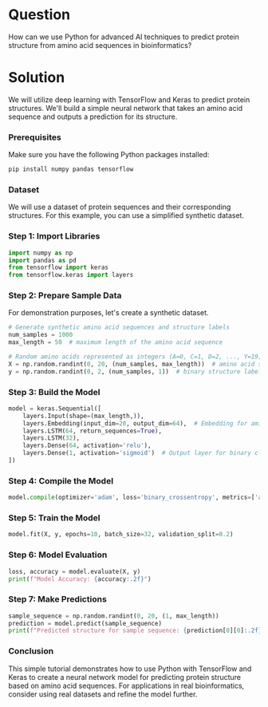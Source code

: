 # Question
How can we use Python for advanced AI techniques to predict protein structure from amino acid sequences in bioinformatics?

# Solution
We will utilize deep learning with TensorFlow and Keras to predict protein structures. We'll build a simple neural network that takes an amino acid sequence and outputs a prediction for its structure.

### Prerequisites
Make sure you have the following Python packages installed:
```bash
pip install numpy pandas tensorflow
```

### Dataset
We will use a dataset of protein sequences and their corresponding structures. For this example, you can use a simplified synthetic dataset.

### Step 1: Import Libraries
```python
import numpy as np
import pandas as pd
from tensorflow import keras
from tensorflow.keras import layers
```

### Step 2: Prepare Sample Data
For demonstration purposes, let's create a synthetic dataset.
```python
# Generate synthetic amino acid sequences and structure labels
num_samples = 1000
max_length = 50  # maximum length of the amino acid sequence

# Random amino acids represented as integers (A=0, C=1, D=2, ..., Y=19)
X = np.random.randint(0, 20, (num_samples, max_length))  # amino acid sequences
y = np.random.randint(0, 2, (num_samples, 1))  # binary structure labels (0 - non-helix, 1 - helix)
```

### Step 3: Build the Model
```python
model = keras.Sequential([
    layers.Input(shape=(max_length,)),
    layers.Embedding(input_dim=20, output_dim=64),  # Embedding for amino acids
    layers.LSTM(64, return_sequences=True),
    layers.LSTM(32),
    layers.Dense(64, activation='relu'),
    layers.Dense(1, activation='sigmoid')  # Output layer for binary classification
])
```

### Step 4: Compile the Model
```python
model.compile(optimizer='adam', loss='binary_crossentropy', metrics=['accuracy'])
```

### Step 5: Train the Model
```python
model.fit(X, y, epochs=10, batch_size=32, validation_split=0.2)
```

### Step 6: Model Evaluation
```python
loss, accuracy = model.evaluate(X, y)
print(f"Model Accuracy: {accuracy:.2f}")
```

### Step 7: Make Predictions
```python
sample_sequence = np.random.randint(0, 20, (1, max_length))
prediction = model.predict(sample_sequence)
print(f"Predicted structure for sample sequence: {prediction[0][0]:.2f}")
```

### Conclusion
This simple tutorial demonstrates how to use Python with TensorFlow and Keras to create a neural network model for predicting protein structure based on amino acid sequences. For applications in real bioinformatics, consider using real datasets and refine the model further.
